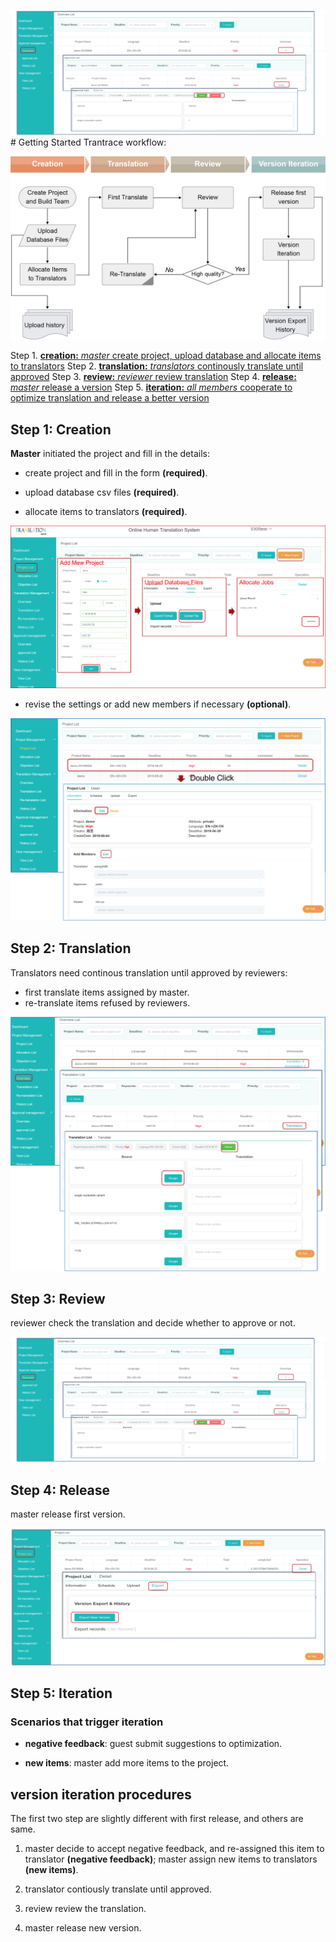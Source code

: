 ![](/assets/step3_review.png)# Getting Started
Trantrace workflow: 
 
![](/assets/Trantrace_workflow.jpg)

Step 1. [**creation:** _master_ create project, upload database and allocate items to translators](#create)
Step 2. [**translation:** _translators_ continously translate until approved](#translate)
Step 3. [**review:** _reviewer_ review translation](#review)
Step 4. [**release:** _master_ release a version](#release)
Step 5. [**iteration:** _all members_ cooperate to optimize translation and release a better version](#iterative)
 

## Step 1: Creation 

<span id='create'></span>

**Master** initiated the project and fill in the details:

- create project and fill in the form **(required)**.

- upload database csv files **(required)**.

- allocate items to translators **(required)**.

![](/assets/step1_creation.png)

- revise the settings or add new members if necessary **(optional)**.

![](/assets/step1_revise.png)

## Step 2: Translation

<span id='translate'></span>

Translators need continous translation until approved by reviewers:

- first translate items assigned by master.
- re-translate items refused by reviewers.

![](/assets/step2_translation.png)


## Step 3: Review

<span id='review'></span>

reviewer check the translation and decide whether to approve or not.

![](/assets/step3_review.png)

## Step 4: Release

<span id='release'></span>

master release first version.

![](/assets/step4_release.png)

## Step 5: Iteration

<span id='iteration'></span>

### Scenarios that trigger iteration

- **negative feedback**: guest submit suggestions to optimization.

- **new items**:  master add more items to the project.



## version iteration procedures

The first two step are slightly different with first release, and others are same.

1. master decide to accept negative feedback, and re-assigned this item to translator **(negative feedback)**; master assign new items to translators **(new items)**.

3. translator contiously translate until approved.

4. review review the translation.

5. master release new version.











